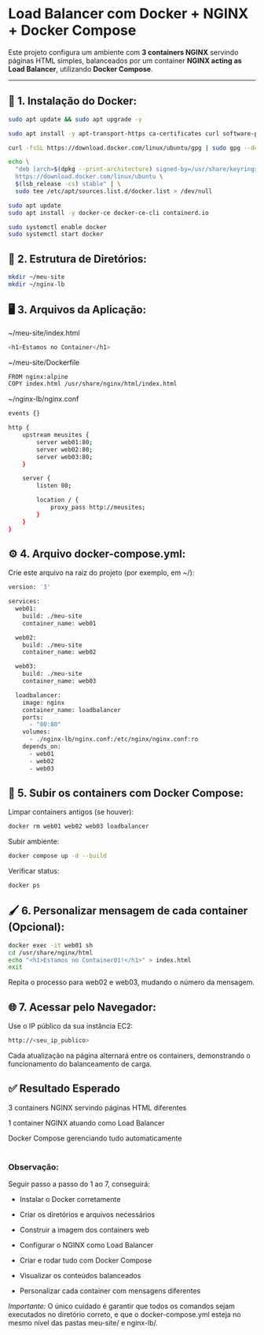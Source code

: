 # Load Balancer com Docker + NGINX + Docker Compose

Este projeto configura um ambiente com **3 containers NGINX** servindo páginas HTML simples, balanceados por um container **NGINX acting as Load Balancer**, utilizando **Docker Compose**.

---

## 🧱 1. Instalação do Docker:

```bash
sudo apt update && sudo apt upgrade -y

sudo apt install -y apt-transport-https ca-certificates curl software-properties-common

curl -fsSL https://download.docker.com/linux/ubuntu/gpg | sudo gpg --dearmor -o /usr/share/keyrings/docker-archive-keyring.gpg

echo \
  "deb [arch=$(dpkg --print-architecture) signed-by=/usr/share/keyrings/docker-archive-keyring.gpg] \
  https://download.docker.com/linux/ubuntu \
  $(lsb_release -cs) stable" | \
  sudo tee /etc/apt/sources.list.d/docker.list > /dev/null

sudo apt update
sudo apt install -y docker-ce docker-ce-cli containerd.io

sudo systemctl enable docker
sudo systemctl start docker
```

## 📁 2. Estrutura de Diretórios:
```bash
mkdir ~/meu-site
mkdir ~/nginx-lb
```

## 🖥️ 3. Arquivos da Aplicação:
~/meu-site/index.html
```bash
<h1>Estamos no Container</h1>
```

~/meu-site/Dockerfile
```bash
FROM nginx:alpine
COPY index.html /usr/share/nginx/html/index.html
```

~/nginx-lb/nginx.conf
```bash
events {}

http {
    upstream meusites {
        server web01:80;
        server web02:80;
        server web03:80;
    }

    server {
        listen 80;

        location / {
            proxy_pass http://meusites;
        }
    }
}
```

## ⚙️ 4. Arquivo docker-compose.yml:
Crie este arquivo na raiz do projeto (por exemplo, em ~/):

```bash
version: '3'

services:
  web01:
    build: ./meu-site
    container_name: web01

  web02:
    build: ./meu-site
    container_name: web02

  web03:
    build: ./meu-site
    container_name: web03

  loadbalancer:
    image: nginx
    container_name: loadbalancer
    ports:
      - "80:80"
    volumes:
      - ./nginx-lb/nginx.conf:/etc/nginx/nginx.conf:ro
    depends_on:
      - web01
      - web02
      - web03
```

## 🚀 5. Subir os containers com Docker Compose:
Limpar containers antigos (se houver):
```bash
docker rm web01 web02 web03 loadbalancer
```

Subir ambiente:
```bash
docker compose up -d --build
```

Verificar status:
```bash
docker ps
```

## 🖌️ 6. Personalizar mensagem de cada container (Opcional):
```bash
docker exec -it web01 sh
cd /usr/share/nginx/html
echo "<h1>Estamos no Container01!</h1>" > index.html
exit
```
Repita o processo para web02 e web03, mudando o número da mensagem.

## 🌐 7. Acessar pelo Navegador:
Use o IP público da sua instância EC2:

```bash
http://<seu_ip_publico>
```

Cada atualização na página alternará entre os containers, demonstrando o funcionamento do balanceamento de carga.
<br>
## ✅ Resultado Esperado
3 containers NGINX servindo páginas HTML diferentes

1 container NGINX atuando como Load Balancer

Docker Compose gerenciando tudo automaticamente
<br><br>
### Observação:
Seguir passo a passo do 1 ao 7, conseguirá:

- Instalar o Docker corretamente

- Criar os diretórios e arquivos necessários

- Construir a imagem dos containers web

- Configurar o NGINX como Load Balancer

- Criar e rodar tudo com Docker Compose

- Visualizar os conteúdos balanceados

- Personalizar cada container com mensagens diferentes

*Importante:*
O único cuidado é garantir que todos os comandos sejam executados no diretório correto, e que o docker-compose.yml esteja no mesmo nível das pastas meu-site/ e nginx-lb/.




